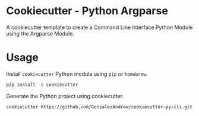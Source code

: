 #  Cookiecutter - Python Argparse 

A cookiecutter template to create a Command Line Interface Python Module using the Argparse Module.


# Usage

Install `cookiecutter` Python module using `pip` or `homebrew`.

```bash
pip install -U cookiecutter
```

Generate the Python project using cookiecutter.

```bash
cookiecutter https://github.com/GonzalezAndrew/cookiecutter-py-cli.git
```

